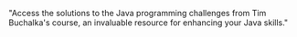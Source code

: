 "Access the solutions to the Java programming challenges from Tim Buchalka's course, an invaluable resource for enhancing your Java skills."
